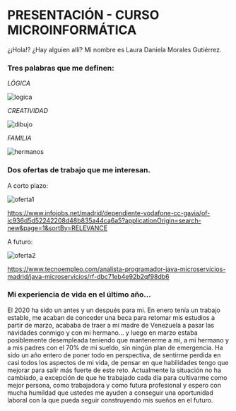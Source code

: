 # PRESENTACIÓN - CURSO MICROINFORMÁTICA

¿¡Hola!? ¿Hay alguien allí? Mi nombre es  Laura Daniela Morales Gutiérrez. 





### Tres palabras que me definen:

*LÓGICA*

![logica](C:\Users\User\Documents\presentacion\IMAGENES\logica.jpg)

*CREATIVIDAD*

![dibujo](C:\Users\User\Documents\presentacion\IMAGENES\dibujo.jpg)



*FAMILIA*

![hermanos](C:\Users\User\Documents\presentacion\IMAGENES\hermanos.jpg)



### Dos ofertas de trabajo que me interesan.

A corto plazo:

![oferta1](C:\Users\User\Documents\presentacion\IMAGENES\oferta1.png)

https://www.infojobs.net/madrid/dependiente-vodafone-cc-gavia/of-ic936d5d52242208d48b835a44ca6a5?applicationOrigin=search-new&page=1&sortBy=RELEVANCE

A futuro:

![oferta2](C:\Users\User\Documents\presentacion\IMAGENES\oferta2.png)

https://www.tecnoempleo.com/analista-programador-java-microservicios-madrid/java-microservicios/rf-dbc71eb4e92b2qf98db6

### Mi experiencia de vida en el último año...

El 2020 ha sido un antes y un después para mi. En enero tenía un trabajo estable, me acaban de conceder una beca para retomar mis estudios a partir de marzo, acababa de traer a mi madre de Venezuela a pasar las navidades conmigo y con mi hermano... y luego en marzo estaba posiblemente desempleada teniendo que mantenerme a mi, a mi hermano y a mis padres con el 70% de mi sueldo, sin ningún plan de emergencia. Ha sido un año entero de poner todo en perspectiva, de sentirme perdida en casi todos los aspectos de mi vida, de pensar en que habilidades tengo que mejorar para salir más fuerte de este reto. Actualmente la situación no ha cambiado, a excepción de que he trabajado cada día para cultivarme como mejor persona, como trabajadora y como futura profesional y espero con mucha humildad que ustedes me ayuden a conseguir una oportunidad laboral con la que pueda seguir construyendo mis sueños en el futuro. 